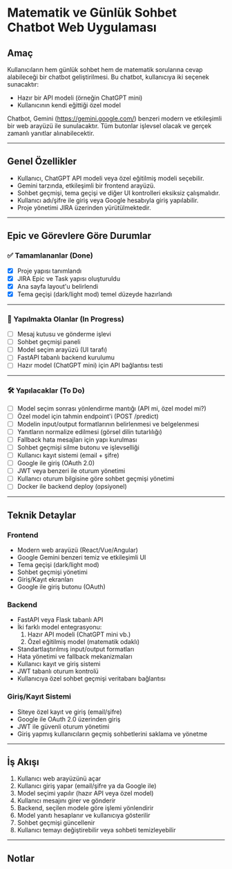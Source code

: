 # Matematik ve Günlük Sohbet Chatbot Web Uygulaması

## Amaç
Kullanıcıların hem günlük sohbet hem de matematik sorularına cevap alabileceği bir chatbot geliştirilmesi. Bu chatbot, kullanıcıya iki seçenek sunacaktır:

- Hazır bir API modeli (örneğin ChatGPT mini)
- Kullanıcının kendi eğittiği özel model

Chatbot, Gemini (https://gemini.google.com/) benzeri modern ve etkileşimli bir web arayüzü ile sunulacaktır. Tüm butonlar işlevsel olacak ve gerçek zamanlı yanıtlar alınabilecektir.

---

## Genel Özellikler

- Kullanıcı, ChatGPT API modeli veya özel eğitilmiş modeli seçebilir.
- Gemini tarzında, etkileşimli bir frontend arayüzü.
- Sohbet geçmişi, tema geçişi ve diğer UI kontrolleri eksiksiz çalışmalıdır.
- Kullanıcı adı/şifre ile giriş veya Google hesabıyla giriş yapılabilir.
- Proje yönetimi JIRA üzerinden yürütülmektedir.

---

## Epic ve Görevlere Göre Durumlar

### ✅ Tamamlananlar (Done)
- [x] Proje yapısı tanımlandı
- [x] JIRA Epic ve Task yapısı oluşturuldu
- [x] Ana sayfa layout'u belirlendi
- [x] Tema geçişi (dark/light mod) temel düzeyde hazırlandı

---

### 🔄 Yapılmakta Olanlar (In Progress)
- [ ] Mesaj kutusu ve gönderme işlevi
- [ ] Sohbet geçmişi paneli
- [ ] Model seçim arayüzü (UI tarafı)
- [ ] FastAPI tabanlı backend kurulumu
- [ ] Hazır model (ChatGPT mini) için API bağlantısı testi

---

### 🛠 Yapılacaklar (To Do)
- [ ] Model seçim sonrası yönlendirme mantığı (API mi, özel model mi?)
- [ ] Özel model için tahmin endpoint'i (POST /predict)
- [ ] Modelin input/output formatlarının belirlenmesi ve belgelenmesi
- [ ] Yanıtların normalize edilmesi (görsel dilin tutarlılığı)
- [ ] Fallback hata mesajları için yapı kurulması
- [ ] Sohbet geçmişi silme butonu ve işlevselliği
- [ ] Kullanıcı kayıt sistemi (email + şifre)
- [ ] Google ile giriş (OAuth 2.0)
- [ ] JWT veya benzeri ile oturum yönetimi
- [ ] Kullanıcı oturum bilgisine göre sohbet geçmişi yönetimi
- [ ] Docker ile backend deploy (opsiyonel)

---

## Teknik Detaylar

### Frontend

- Modern web arayüzü (React/Vue/Angular)
- Google Gemini benzeri temiz ve etkileşimli UI
- Tema geçişi (dark/light mod)
- Sohbet geçmişi yönetimi
- Giriş/Kayıt ekranları
- Google ile giriş butonu (OAuth)

### Backend

- FastAPI veya Flask tabanlı API
- İki farklı model entegrasyonu:
  1. Hazır API modeli (ChatGPT mini vb.)
  2. Özel eğitilmiş model (matematik odaklı)
- Standartlaştırılmış input/output formatları
- Hata yönetimi ve fallback mekanizmaları
- Kullanıcı kayıt ve giriş sistemi
- JWT tabanlı oturum kontrolü
- Kullanıcıya özel sohbet geçmişi veritabanı bağlantısı

### Giriş/Kayıt Sistemi

- Siteye özel kayıt ve giriş (email/şifre)
- Google ile OAuth 2.0 üzerinden giriş
- JWT ile güvenli oturum yönetimi
- Giriş yapmış kullanıcıların geçmiş sohbetlerini saklama ve yönetme

---

## İş Akışı

1. Kullanıcı web arayüzünü açar
2. Kullanıcı giriş yapar (email/şifre ya da Google ile)
3. Model seçimi yapılır (hazır API veya özel model)
4. Kullanıcı mesajını girer ve gönderir
5. Backend, seçilen modele göre işlemi yönlendirir
6. Model yanıtı hesaplanır ve kullanıcıya gösterilir
7. Sohbet geçmişi güncellenir
8. Kullanıcı temayı değiştirebilir veya sohbeti temizleyebilir

---

## Notlar
